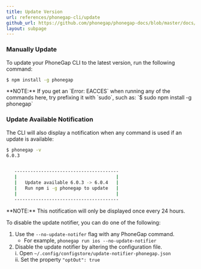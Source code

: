 ```yaml
---
title: Update Version
url: references/phonegap-cli/update
github_url: https://github.com/phonegap/phonegap-docs/blob/master/docs/3-references/phonegap-cli/4-update.html.md
layout: subpage
---
```


### Manually Update

To update your PhoneGap CLI to the latest version, run the following command:

```bash
$ npm install -g phonegap
```

<div class="alert--info">**NOTE:** If you get an `Error: EACCES` when running any of the commands here, try prefixing it with `sudo`, such as:
    `$ sudo npm install -g phonegap` </div>

### Update Available Notification

The CLI will also display a notification when any command is used if an update is available:

```bash
$ phonegap -v
6.0.3


   ---------------------------------------
   |                                     |
   |   Update available 6.0.3 -> 6.0.4   |
   |   Run npm i -g phonegap to update   |
   |                                     |
   ---------------------------------------
```

<div class="alert--info">**NOTE:** This notification will only be displayed once every 24 hours.</div>

To disable the update notifier, you can do one of the following:

1. Use the `--no-update-notifer` flag with any PhoneGap command.
    * For example, `phonegap run ios --no-update-notifier`
2. Disable the update notifier by altering the configuration file.  
    i. Open `~/.config/configstore/update-notifier-phonegap.json`  
    ii. Set the property `"optOut": true`
